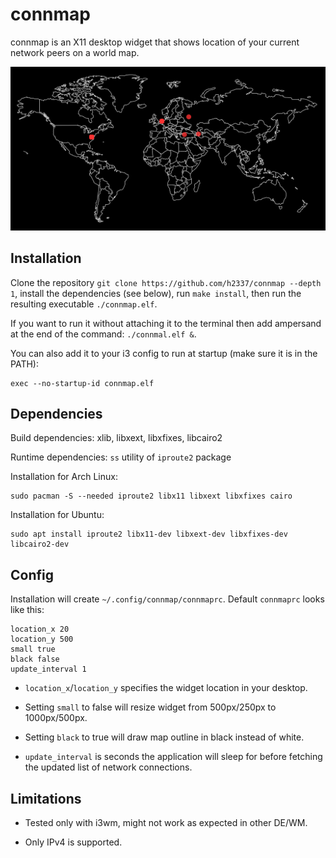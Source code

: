 # connmap
connmap is an X11 desktop widget that shows location of your current network peers on a world map.

<p align="center"> 
  <img src="https://raw.githubusercontent.com/h2337/connmap/master/sample.png?token=AKL72SZ6ZUB4HTXII7GKNWK6PYZPA">
</p>

## Installation
Clone the repository `git clone https://github.com/h2337/connmap --depth 1`, install the dependencies (see below), run `make install`, then run the resulting executable `./connmap.elf`.

If you want to run it without attaching it to the terminal then add ampersand at the end of the command: `./connmal.elf &`.

You can also add it to your i3 config to run at startup (make sure it is in the PATH):
```
exec --no-startup-id connmap.elf
```

## Dependencies
Build dependencies: xlib, libxext, libxfixes, libcairo2

Runtime dependencies: `ss` utility of `iproute2` package

Installation for Arch Linux:
```
sudo pacman -S --needed iproute2 libx11 libxext libxfixes cairo
```

Installation for Ubuntu:
```
sudo apt install iproute2 libx11-dev libxext-dev libxfixes-dev libcairo2-dev
```

## Config
Installation will create `~/.config/connmap/connmaprc`. Default `connmaprc` looks like this:
```
location_x 20
location_y 500
small true
black false
update_interval 1
```
- `location_x`/`location_y` specifies the widget location in your desktop.

- Setting `small` to false will resize widget from 500px/250px to 1000px/500px.

- Setting `black` to true will draw map outline in black instead of white.

- `update_interval` is seconds the application will sleep for before fetching the updated list of network connections.
## Limitations
- Tested only with i3wm, might not work as expected in other DE/WM.

- Only IPv4 is supported.
